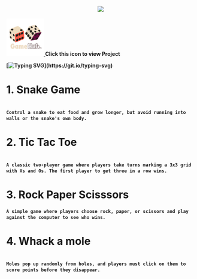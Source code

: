 

<p align="center">
 <img src="https://capsule-render.vercel.app/api?type=venom&height=150&color=BC943BFF&text=GameHub&textBg=false&fontColor=ffebef&animation=fadeIn"/>
</p>
<a href="https://aditiiprasad.github.io/GameHub/"><img src="images\Game.png" height="100" />  </a> <b>Click this icon to view Project<b>

[![Typing SVG](https://readme-typing-svg.demolab.com?font=Gloria+Hallelujah&pause=1000&color=BC943B&multiline=true&random=false&width=990&lines=Welcome+to+GameHub%2C+your+go-to+site+for+fun+and+addictive+mini-games+to+pass+the+time.;Dive+into+a+world+of+quick+entertainment+and+enjoy+a+variety+of+games+perfect+for+short+breaks!)](https://git.io/typing-svg)


# 1. Snake Game

```

Control a snake to eat food and grow longer, but avoid running into walls or the snake's own body.

```

# 2. Tic Tac Toe
 
```

A classic two-player game where players take turns marking a 3x3 grid with Xs and Os. The first player to get three in a row wins.

```

# 3. Rock Paper Scisssors
 
 ```
A simple game where players choose rock, paper, or scissors and play against the computer to see who wins.

 ```

# 4. Whack a mole

```

Moles pop up randomly from holes, and players must click on them to score points before they disappear.

```